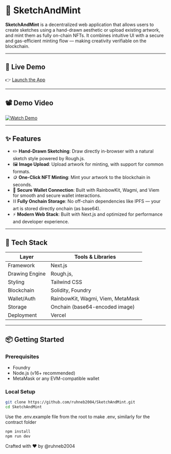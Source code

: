 # 🎨 SketchAndMint

**SketchAndMint** is a decentralized web application that allows users to create sketches using a hand-drawn aesthetic or upload existing artwork, and mint them as fully on-chain NFTs. It combines intuitive UI with a secure and gas-efficient minting flow — making creativity verifiable on the blockchain.

---

## 🚀 Live Demo

👉 [Launch the App](https://sketch-and-mint.vercel.app)

---

## 📽️ Demo Video

[![Watch Demo](https://img.youtube.com/vi/VIDEO_ID/0.jpg)](https://www.youtube.com/watch?v=VIDEO_ID)

---

## ✨ Features

- ✏️ **Hand-Drawn Sketching**: Draw directly in-browser with a natural sketch style powered by Rough.js.
- 🖼️ **Image Upload**: Upload artwork for minting, with support for common formats.
- 🪙 **One-Click NFT Minting**: Mint your artwork to the blockchain in seconds.
- 🔐 **Secure Wallet Connection**: Built with RainbowKit, Wagmi, and Viem for smooth and secure wallet interactions.
- ⛓️ **Fully Onchain Storage**: No off-chain dependencies like IPFS — your art is stored directly onchain (as base64).
- ⚡ **Modern Web Stack**: Built with Next.js and optimized for performance and developer experience.

---

## 🧱 Tech Stack

| Layer          | Tools & Libraries                 |
| -------------- | --------------------------------- |
| Framework      | Next.js                           |
| Drawing Engine | Rough.js,                         |
| Styling        | Tailwind CSS                      |
| Blockchain     | Solidity, Foundry                 |
| Wallet/Auth    | RainbowKit, Wagmi, Viem, MetaMask |
| Storage        | Onchain (base64-encoded image)    |
| Deployment     | Vercel                            |

---

## 📦 Getting Started

### Prerequisites

- Foundry
- Node.js (v16+ recommended)
- MetaMask or any EVM-compatible wallet

### Local Setup

```bash
git clone https://github.com/ruhneb2004/SketchAndMint.git
cd SketchAndMint
```

Use the .env.example file from the root to make .env, similarly for the contract folder

```bash
npm install
npm run dev
```

Crafted with ❤️ by @ruhneb2004
